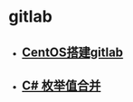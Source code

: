 
# gitlab
  - ## [CentOS搭建gitlab](/technology/operations/gitlab.md)
  - ## [C# 枚举值合并](/technology/operations/EnumOptions.md)